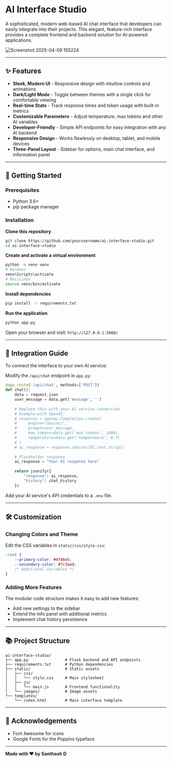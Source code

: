 # AI Interface Studio

A sophisticated, modern web-based AI chat interface that developers can easily integrate into their projects. This elegant, feature-rich interface provides a complete frontend and backend solution for AI-powered applications.

![Screenshot 2025-04-09 155224](https://github.com/user-attachments/assets/ce5a6342-9513-4670-87f2-fdafba7924f4)

---

## ✨ Features

- **Sleek, Modern UI** - Responsive design with intuitive controls and animations  
- **Dark/Light Mode** - Toggle between themes with a single click for comfortable viewing  
- **Real-time Stats** - Track response times and token usage with built-in metrics  
- **Customizable Parameters** - Adjust temperature, max tokens and other AI variables  
- **Developer-Friendly** - Simple API endpoints for easy integration with any AI backend  
- **Responsive Design** - Works flawlessly on desktop, tablet, and mobile devices  
- **Three-Panel Layout** - Sidebar for options, main chat interface, and information panel  

---

## 🚀 Getting Started

### Prerequisites

- Python 3.6+  
- pip package manager  

### Installation

**Clone this repository**
```bash
git clone https://github.com/yourusername/ai-interface-studio.git
cd ai-interface-studio
```

**Create and activate a virtual environment**
```bash
python -m venv venv
# Windows
venv\Scripts\activate
# Mac/Linux
source venv/bin/activate
```

**Install dependencies**
```bash
pip install -r requirements.txt
```

**Run the application**
```bash
python app.py
```

Open your browser and visit: `http://127.0.0.1:5000/`

---

## 🔌 Integration Guide

To connect the interface to your own AI service:

Modify the `/api/chat` endpoint in `app.py`:

```python
@app.route('/api/chat', methods=['POST'])
def chat():
    data = request.json
    user_message = data.get('message', '')
    
    # Replace this with your AI service connection
    # Example with OpenAI:
    # response = openai.Completion.create(
    #     engine="davinci",
    #     prompt=user_message,
    #     max_tokens=data.get('max_tokens', 1000),
    #     temperature=data.get('temperature', 0.7)
    # )
    # ai_response = response.choices[0].text.strip()
    
    # Placeholder response
    ai_response = "Your AI response here"
    
    return jsonify({
        "response": ai_response,
        "history": chat_history
    })
```

Add your AI service's API credentials to a `.env` file.

---

## 🛠️ Customization

### Changing Colors and Theme

Edit the CSS variables in `static/css/style.css`:

```css
:root {
    --primary-color: #4f46e5;
    --secondary-color: #7c3aed;
    /* Additional variables */
}
```

### Adding More Features

The modular code structure makes it easy to add new features:

- Add new settings to the sidebar  
- Extend the info panel with additional metrics  
- Implement chat history persistence  

---

## 📚 Project Structure

```
ai-interface-studio/
├── app.py                # Flask backend and API endpoints
├── requirements.txt      # Python dependencies
├── static/               # Static assets
│   ├── css/
│   │   └── style.css     # Main stylesheet
│   ├── js/
│   │   └── main.js       # Frontend functionality
│   └── images/           # Image assets
└── templates/
    └── index.html        # Main interface template
```

---

## 🙏 Acknowledgements

- Font Awesome for icons  
- Google Fonts for the Poppins typeface  

---

**Made with ❤️ by Santhosh D**
